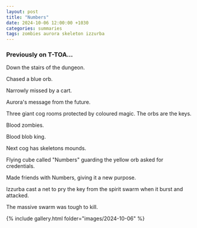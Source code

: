 ```yaml
---
layout: post
title: "Numbers"
date: 2024-10-06 12:00:00 +1030
categories: summaries
tags: zombies aurora skeleton izzurba
---
```

### Previously on T-TOA…

Down the stairs of the dungeon.

Chased a blue orb.

Narrowly missed by a cart.

Aurora's message from the future.

Three giant cog rooms protected by coloured magic. The orbs are the keys.

Blood zombies.

Blood blob king.

Next cog has skeletons mounds.

Flying cube called "Numbers" guarding the yellow orb asked for credentials.

Made friends with Numbers, giving it a new purpose.

Izzurba cast a net to pry the key from the spirit swarm when it burst and attacked.

The massive swarm was tough to kill.



{% include gallery.html folder="images/2024-10-06" %}